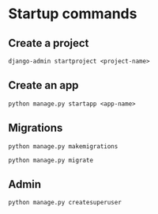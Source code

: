 # Startup commands

## Create a project

`django-admin startproject <project-name>`

## Create an app

`python manage.py startapp <app-name>`

## Migrations

`python manage.py makemigrations`

`python manage.py migrate`

## Admin

`python manage.py createsuperuser`
